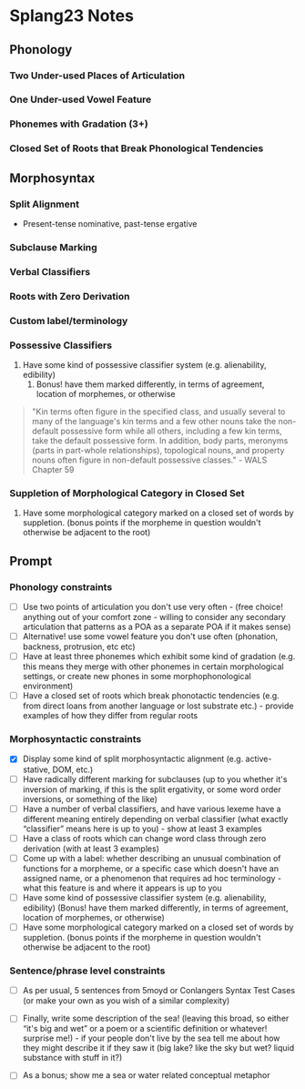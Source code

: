 # Splang23 Notes

## Phonology

### Two Under-used Places of Articulation

### One Under-used Vowel Feature

### Phonemes with Gradation (3+)

### Closed Set of Roots that Break Phonological Tendencies

## Morphosyntax

### Split Alignment

- Present-tense nominative, past-tense ergative

### Subclause Marking

### Verbal Classifiers

### Roots with Zero Derivation

### Custom label/terminology

### Possessive Classifiers

1. Have some kind of possessive classifier system (e.g. alienability, edibility) 
    1. Bonus! have them marked differently, in terms of agreement, location of morphemes, or otherwise

> "Kin terms often figure in the specified class, and usually several to many of the language's kin terms and a few other nouns take the non-default possessive form while all others, including a few kin terms, take the default possessive form. In addition, body parts, meronyms (parts in part-whole relationships), topological nouns, and property nouns often figure in non-default possessive classes."  - WALS Chapter 59

### Suppletion of Morphological Category in Closed Set

1. Have some morphological category marked on a closed set of words by suppletion. (bonus points if the morpheme in question wouldn't otherwise be adjacent to the root)

## Prompt

### Phonology constraints

- [ ] Use two points of articulation you don't use very often - (free choice! anything out of your comfort zone - willing to consider any secondary articulation that patterns as a POA as a separate POA if it makes sense)
- [ ] Alternative! use some vowel feature you don't use often (phonation, backness, protrusion, etc etc)
- [ ] Have at least three phonemes which exhibit some kind of gradation (e.g. this means they merge with other phonemes in certain morphological settings, or create new phones in some morphophonological environment)
- [ ] Have a closed set of roots which break phonotactic tendencies (e.g. from direct loans from another language or lost substrate etc.) - provide examples of how they differ from regular roots

### Morphosyntactic constraints

- [x] Display some kind of split morphosyntactic alignment (e.g. active-stative, DOM, etc.) 
- [ ] Have radically different marking for subclauses (up to you whether it's inversion of marking, if this is the split ergativity, or some word order inversions, or something of the like) 
- [ ] Have a number of verbal classifiers, and have various lexeme have a different meaning entirely depending on verbal classifier (what exactly “classifier” means here is up to you) - show at least 3 examples
- [ ] Have a class of roots which can change word class through zero derivation (with at least 3 examples)
- [ ] Come up with a label: whether describing an unusual combination of functions for a morpheme, or a specific case which doesn't have an assigned name, or a phenomenon that requires ad hoc terminology - what this feature is and where it appears is up to you 
- [ ] Have some kind of possessive classifier system (e.g. alienability, edibility) (Bonus! have them marked differently, in terms of agreement, location of morphemes, or otherwise)
- [ ] Have some morphological category marked on a closed set of words by suppletion. (bonus points if the morpheme in question wouldn't otherwise be adjacent to the root)

### Sentence/phrase level constraints

- [ ] As per usual, 5 sentences from 5moyd or Conlangers Syntax Test Cases (or make your own as you wish of a similar complexity)
- [ ] Finally, write some description of the sea! (leaving this broad, so either “it's big and wet” or a poem or a scientific definition or whatever! surprise me!) - if your people don't live by the sea tell me about how they might describe it if they saw it (big lake? like the sky but wet? liquid substance with stuff in it?) 
- [ ] As a bonus; show me a sea or water related conceptual metaphor

